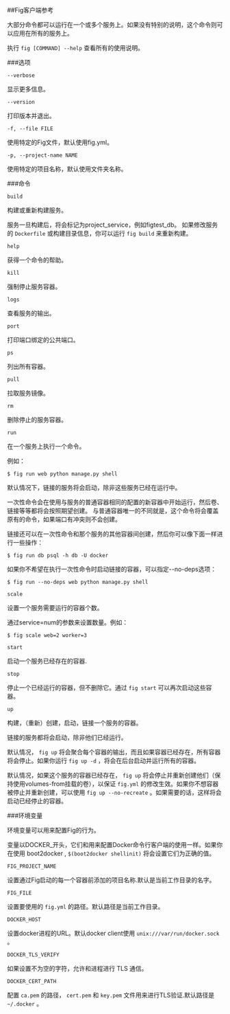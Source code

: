 ##Fig客户端参考

大部分命令都可以运行在一个或多个服务上。如果没有特别的说明，这个命令则可以应用在所有的服务上。

执行 `fig [COMMAND] --help` 查看所有的使用说明。

###选项

`--verbose`

显示更多信息。

`--version`

打印版本并退出。

`-f, --file FILE`

使用特定的Fig文件，默认使用fig.yml。

`-p, --project-name NAME`

使用特定的项目名称，默认使用文件夹名称。

###命令

`build`

构建或重新构建服务。

服务一旦构建后，将会标记为project_service，例如figtest_db。
如果修改服务的 `Dockerfile` 或构建目录信息，你可以运行 `fig build` 来重新构建。

`help`

获得一个命令的帮助。

`kill`

强制停止服务容器。

`logs`

查看服务的输出。

`port`

打印端口绑定的公共端口。

`ps`

列出所有容器。

`pull`

拉取服务镜像。

`rm`

删除停止的服务容器。

`run`

在一个服务上执行一个命令。

例如：

```
$ fig run web python manage.py shell
```

默认情况下，链接的服务将会启动，除非这些服务已经在运行中。

一次性命令会在使用与服务的普通容器相同的配置的新容器中开始运行，然后卷、链接等等都将会按照期望创建。
与普通容器唯一的不同就是，这个命令将会覆盖原有的命令，如果端口有冲突则不会创建。

链接还可以在一次性命令和那个服务的其他容器间创建，然后你可以像下面一样进行一些操作：

```
$ fig run db psql -h db -U docker
```

如果你不希望在执行一次性命令时启动链接的容器，可以指定--no-deps选项：

```
$ fig run --no-deps web python manage.py shell
```

`scale`

设置一个服务需要运行的容器个数。

通过service=num的参数来设置数量。例如：

```
$ fig scale web=2 worker=3
```

`start`

启动一个服务已经存在的容器.

`stop`

停止一个已经运行的容器，但不删除它。通过 `fig start` 可以再次启动这些容器。

`up`

构建，（重新）创建，启动，链接一个服务的容器。

链接的服务都将会启动，除非他们已经运行。

默认情况， `fig up` 将会聚合每个容器的输出，而且如果容器已经存在，所有容器将会停止。如果你运行 `fig up -d` ，将会在后台启动并运行所有的容器。

默认情况，如果这个服务的容器已经存在， `fig up` 将会停止并重新创建他们（保持使用volumes-from挂载的卷），以保证 `fig.yml` 的修改生效。如果你不想容器被停止并重新创建，可以使用 `fig up --no-recreate` 。如果需要的话，这样将会启动已经停止的容器。

###环境变量

环境变量可以用来配置Fig的行为。

变量以DOCKER_开头，它们和用来配置Docker命令行客户端的使用一样。如果你在使用 boot2docker , `$(boot2docker shellinit)` 将会设置它们为正确的值。

`FIG_PROJECT_NAME`

设置通过Fig启动的每一个容器前添加的项目名称.默认是当前工作目录的名字。

`FIG_FILE`

设置要使用的 `fig.yml` 的路径。默认路径是当前工作目录。

`DOCKER_HOST`

设置docker进程的URL。默认docker client使用 `unix:///var/run/docker.sock` 。

`DOCKER_TLS_VERIFY`

如果设置不为空的字符，允许和进程进行 TLS 通信。

`DOCKER_CERT_PATH`

配置 `ca.pem` 的路径， `cert.pem` 和 `key.pem` 文件用来进行TLS验证.默认路径是 `~/.docker` 。